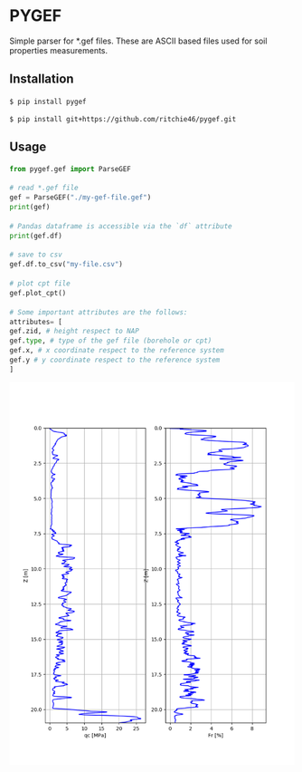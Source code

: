# PYGEF

Simple parser for *.gef files. These are ASCII based files used for soil properties measurements. 

## Installation
`$ pip install pygef`

`$ pip install git+https://github.com/ritchie46/pygef.git`

## Usage
```python
from pygef.gef import ParseGEF

# read *.gef file
gef = ParseGEF("./my-gef-file.gef")
print(gef)

# Pandas dataframe is accessible via the `df` attribute
print(gef.df)

# save to csv
gef.df.to_csv("my-file.csv")

# plot cpt file
gef.plot_cpt()

# Some important attributes are the follows:
attributes= [
gef.zid, # height respect to NAP
gef.type, # type of the gef file (borehole or cpt)
gef.x, # x coordinate respect to the reference system
gef.y # y coordinate respect to the reference system
]

```

![](img/gef-only_.png)

